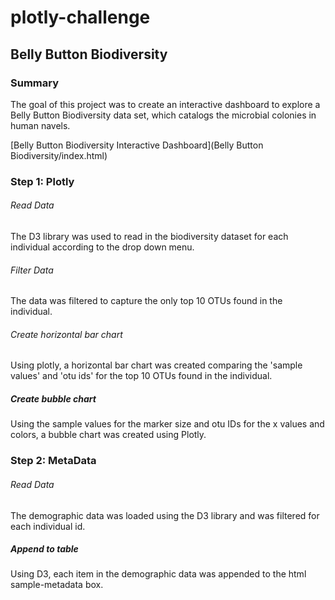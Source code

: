 # plotly-challenge

## Belly Button Biodiversity

### Summary

The goal of this project was to create an interactive dashboard to explore a Belly Button Biodiversity data set, which catalogs the microbial colonies in human navels.

[Belly Button Biodiversity Interactive Dashboard](Belly Button Biodiversity/index.html)

### Step 1: Plotly

###### Read Data

The D3 library was used to read in the biodiversity dataset for each individual according to the drop down menu.

###### Filter Data

The data was filtered to capture the only top 10 OTUs found in the individual.

###### Create horizontal bar chart

Using plotly, a horizontal bar chart was created comparing the 'sample values' and 'otu ids' for the top 10 OTUs found in the individual.

##### Create bubble chart

Using the sample values for the marker size and otu IDs for the x values and colors, a bubble chart was created using Plotly.

### Step 2: MetaData

###### Read Data

The demographic data was loaded using the D3 library and was filtered for each individual id.

##### Append to table

Using D3, each item in the demographic data was appended to the html sample-metadata box.